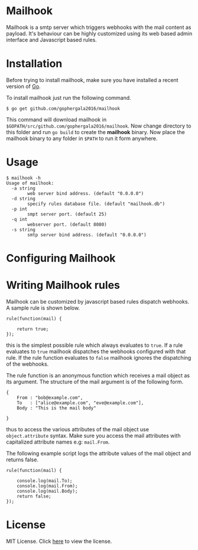# Mailhook

Mailhook is a smtp server which triggers webhooks with the mail content as payload. It's behaviour 
can be highly customized using its web based admin interface and Javascript based rules. 

# Installation

Before trying to install mailhook, make sure you have installed a recent version of [Go](https://golang.org/).

To install mailhook just run the following command.

``
$ go get github.com/gophergala2016/mailhook
``

This command will download mailhook in `$GOPATH/src/github.com/gophergala2016/mailhook`. Now change directory to this folder
and run `go build` to create the **mailhook** binary. Now place the mailhook binary to any folder in `$PATH` to run it form anywhere.


# Usage

```
$ mailhook -h
Usage of mailhook:
  -a string
    	web server bind address. (default "0.0.0.0")
  -d string
    	specify rules database file. (default "mailhook.db")
  -p int
    	smpt server port. (default 25)
  -q int
    	webserver port. (default 8080)
  -s string
    	smtp server bind address. (default "0.0.0.0")

```

# Configuring Mailhook

# Writing Mailhook rules
Mailhook can be customized by javascript based rules dispatch webhooks. A sample rule is shown below.

```
rule(function(mail) {

	return true;
});
```
this is the simplest possible rule which always evaluates to `true`. If a rule evaluates to `true` mailhook dispatches the 
webhooks configured with that rule. If the rule function evaluates to `false` mailhook ignores the dispatching of the
webhooks.

The rule function is an anonymous function which receives a mail object as its argument. The structure of the mail argument
is of the following form.

```
{
	From : "bob@example.com",
	To   : ["alice@example.com", "eve@example.com"],
	Body : "This is the mail body"

}
```

thus to access the various attributes of the mail object use `object.attribute` syntax. Make sure you access the mail attributes
with capitalized attribute names e.g: `mail.From`.

The following example script logs the attribute values of the mail object and returns false.

```
rule(function(mail) {

	console.log(mail.To);
	console.log(mail.From);
	console.log(mail.Body);
	return false;
});

```


# License

MIT License. Click [here](https://raw.githubusercontent.com/gophergala2016/mailhook/master/LICENSE) to view the license.


